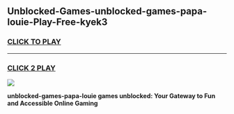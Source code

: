 
## Unblocked-Games-unblocked-games-papa-louie-Play-Free-kyek3
<h3>
<a href="https://premium76.site?title=unblocked-games-papa-louie&ref=23A">CLICK TO PLAY</a></h3>
<hr>

<h3>
<a href="https://premium76.site?title=unblocked-games-papa-louie&ref=23A">CLICK 2 PLAY</a>
  
</h3>

<a href="https://premium76.site?title=unblocked-games-papa-louie&ref=23A"><img src="https://clearcache.store/games.png"></a>


**unblocked-games-papa-louie games unblocked: Your Gateway to Fun and Accessible Online Gaming**
